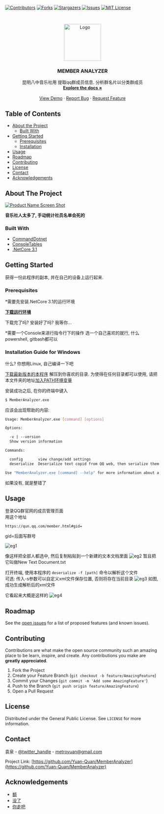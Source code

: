 <!--
*** Thanks for checking out this README Template. If you have a suggestion that would
*** make this better, please fork the MemberAnalyzer and create a pull request or simply open
*** an issue with the tag "enhancement".
*** Thanks again! Now go create something AMAZING! :D
***
***
***
*** To avoid retyping too much info. Do a search and replace for the following:
*** Yuan-Quan, MemberAnalyzer, twitter_handle, metroyuan@gmail.com
-->





<!-- PROJECT SHIELDS -->
<!--
*** I'm using markdown "reference style" links for readability.
*** Reference links are enclosed in brackets [ ] instead of parentheses ( ).
*** See the bottom of this document for the declaration of the reference variables
*** for contributors-url, forks-url, etc. This is an optional, concise syntax you may use.
*** https://www.markdownguide.org/basic-syntax/#reference-style-links
-->
[![Contributors][contributors-shield]][contributors-url]
[![Forks][forks-shield]][forks-url]
[![Stargazers][stars-shield]][stars-url]
[![Issues][issues-shield]][issues-url]
[![MIT License][license-shield]][license-url]
<!--[![LinkedIn][linkedin-shield]][linkedin-url]-->



<!-- PROJECT LOGO -->
<br />
<p align="center">
  <a href="https://github.com/Yuan-Quan/MemberAnalyzer">
    <img src="images/LOGO.jpg" alt="Logo" width="120" height="120">
  </a>

  <h3 align="center">MEMBER ANALYZER</h3>

  <p align="center">
    昆明八中音乐社用 提取qq群成员信息. 分析群名片以分类群成员
    <br />
    <a href="https://github.com/Yuan-Quan/MemberAnalyzer"><strong>Explore the docs »</strong></a>
    <br />
    <br />
    <a href="https://github.com/Yuan-Quan/MemberAnalyzer">View Demo</a>
    ·
    <a href="https://github.com/Yuan-Quan/MemberAnalyzer/issues">Report Bug</a>
    ·
    <a href="https://github.com/Yuan-Quan/MemberAnalyzer/issues">Request Feature</a>
  </p>
</p>



<!-- TABLE OF CONTENTS -->
## Table of Contents

* [About the Project](#about-the-project)
  * [Built With](#built-with)
* [Getting Started](#getting-started)
  * [Prerequisites](#prerequisites)
  * [Installation](#installation)
* [Usage](#usage)
* [Roadmap](#roadmap)
* [Contributing](#contributing)
* [License](#license)
* [Contact](#contact)
* [Acknowledgements](#acknowledgements)



<!-- ABOUT THE PROJECT -->
## About The Project

[![Product Name Screen Shot][product-screenshot]](https://example.com)

**音乐社人太多了, 手动统计社员名单会死的**

### Built With

* [CommandDotnet](https://github.com/bilal-fazlani/commanddotnet/)
* [ConsoleTables](https://github.com/khalidabuhakmeh/ConsoleTables)
* [.NetCore 3.1](https://github.com/dotnet/core)



<!-- GETTING STARTED -->
## Getting Started

获得一份此程序的副本, 并在自己的设备上运行起来.

### Prerequisites

*需要先安装.NetCore 3.1的运行环境
  
__[下载运行环境](https://dotnet.microsoft.com/download)__
  
下载完了吗? 安装好了吗? 我等你...
  
*需要一个Console来进行指令行下的操作
选一个自己喜欢的就行, 什么powershell, gitbash都可以

### Installation Guide for Windows
什么? 你想用Linux, 自己编译一下吧
  
[下载最新版本的本程序](https://github.com/Yuan-Quan/MemberAnalyzer/releases)
解压到你喜欢的目录.
为使得在任何目录都可以使用, 请把本文件夹的地址[加入PATH环境变量](https://www.architectryan.com/2018/03/17/add-to-the-path-on-windows-10/)
 
安装成功之后, 在你的终端中键入 
```bash 
$ MemberAnalyzer.exe 
``` 
应该会出现帮助的内容:
```bash
Usage: MemberAnalyzer.exe [command] [options]

Options:

  -v | --version
  Show version information

Commands:

  config       view change/add settings
  deserialize  Deserialize text copid from QQ web, then serialize them into a xml file

Use "MemberAnalyzer.exe [command] --help" for more information about a command.
```
如果没有, 就是整错了

## Usage
登录QQ群官网的成员管理页面  
用这个地址
```
https://qun.qq.com/member.html#gid=
```
gid=后面写群号

![eg1](/images/eg1.png)

像这样把全部人都选中, 然后复制粘贴到一个新建的文本文档里面
![eg2](/images/eg2.png)
暂且把它叫做New Text Document.txt

打开终端, 使用本程序的 ```deserialize -f [path]``` 命令以解析这个文件  
可选: 传入-s参数可以自定义xml文件保存位置, 否则将存在当前目录
![eg3](/images/eg3.png)
如图, 成功生成解析后的xml文件
  
它看起来大概是这样的
![eg4](/images/eg4.png)
<!-- ROADMAP -->
## Roadmap

See the [open issues](https://github.com/Yuan-Quan/MemberAnalyzer/issues) for a list of proposed features (and known issues).



<!-- CONTRIBUTING -->
## Contributing

Contributions are what make the open source community such an amazing place to be learn, inspire, and create. Any contributions you make are **greatly appreciated**.

1. Fork the Project
2. Create your Feature Branch (`git checkout -b feature/AmazingFeature`)
3. Commit your Changes (`git commit -m 'Add some AmazingFeature'`)
4. Push to the Branch (`git push origin feature/AmazingFeature`)
5. Open a Pull Request



<!-- LICENSE -->
## License

Distributed under the General Public License. See `LICENSE` for more information.



<!-- CONTACT -->
## Contact

袁泉 - [@twitter_handle](https://twitter.com/twitter_handle) - metroyuan@gmail.com

Project Link: [https://github.com/Yuan-Quan/MemberAnalyzer](https://github.com/Yuan-Quan/MemberAnalyzer)



<!-- ACKNOWLEDGEMENTS -->
## Acknowledgements

* [额]()
* [没了]()
* [你走吧]()





<!-- MARKDOWN LINKS & IMAGES -->
<!-- https://www.markdownguide.org/basic-syntax/#reference-style-links -->
[contributors-shield]: https://img.shields.io/github/contributors/Yuan-Quan/MemberAnalyzer.svg?style=flat-square
[contributors-url]: https://github.com/Yuan-Quan/MemberAnalyzer/graphs/contributors
[forks-shield]: https://img.shields.io/github/forks/Yuan-Quan/MemberAnalyzer.svg?style=flat-square
[forks-url]: https://github.com/Yuan-Quan/MemberAnalyzer/network/members
[stars-shield]: https://img.shields.io/github/stars/Yuan-Quan/MemberAnalyzer.svg?style=flat-square
[stars-url]: https://github.com/Yuan-Quan/MemberAnalyzer/stargazers
[issues-shield]: https://img.shields.io/github/issues/Yuan-Quan/MemberAnalyzer.svg?style=flat-square
[issues-url]: https://github.com/Yuan-Quan/MemberAnalyzer/issues
[license-shield]: https://img.shields.io/github/license/Yuan-Quan/MemberAnalyzer.svg?style=flat-square
[license-url]: https://github.com/Yuan-Quan/MemberAnalyzer/blob/master/LICENSE.txt
[linkedin-shield]: https://img.shields.io/badge/-LinkedIn-black.svg?style=flat-square&logo=linkedin&colorB=555
[linkedin-url]: https://linkedin.com/in/Yuan-Quan
[product-screenshot]: images/screenshot.png